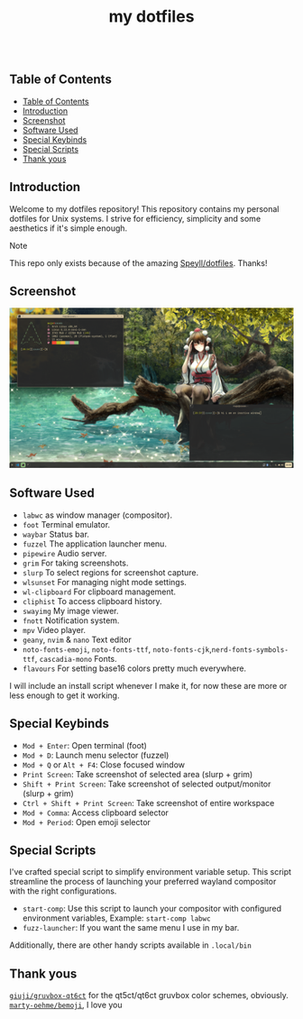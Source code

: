 <div align=center>

  <h1>my dotfiles</h1>

</div>

<br><br>

## Table of Contents
- [Table of Contents](#table-of-contents)
- [Introduction](#introduction)
- [Screenshot](#screenshot)
- [Software Used](#software-used)
- [Special Keybinds](#special-keybinds)
- [Special Scripts](#special-scripts)
- [Thank yous](#thank-yous)

## Introduction

Welcome to my dotfiles repository! This repository contains my personal dotfiles for Unix systems. I strive for efficiency, simplicity and some aesthetics if it's simple enough.

> [!NOTE]  
> This repo only exists because of the amazing [Speyll/dotfiles](https://github.com/Speyll/dotfiles). Thanks!

## Screenshot

![Screenshot](https://github.com/Kex1016/dotfiles/blob/main/extras/screenshot2.png)

## Software Used

- `labwc` as window manager (compositor).
- `foot` Terminal emulator.
- `waybar` Status bar.
- `fuzzel` The application launcher menu.
- `pipewire` Audio server.
- `grim` For taking screenshots.
- `slurp` To select regions for screenshot capture.
- `wlsunset` For managing night mode settings.
- `wl-clipboard` For clipboard management.
- `cliphist` To access clipboard history.
- `swayimg` My image viewer.
- `fnott` Notification system.
- `mpv` Video player.
- `geany`, `nvim` & `nano` Text editor
- `noto-fonts-emoji`, `noto-fonts-ttf`, `noto-fonts-cjk`,`nerd-fonts-symbols-ttf`, `cascadia-mono` Fonts.
- `flavours` For setting base16 colors pretty much everywhere.

I will include an install script whenever I make it, for now these are more or less enough to get it working.

## Special Keybinds

- `Mod + Enter`: Open terminal (foot)
- `Mod + D`: Launch menu selector (fuzzel)
- `Mod + Q` or `Alt + F4`: Close focused window
- `Print Screen`: Take screenshot of selected area (slurp + grim)
- `Shift + Print Screen`: Take screenshot of selected output/monitor (slurp + grim)
- `Ctrl + Shift + Print Screen`: Take screenshot of entire workspace
- `Mod + Comma`: Access clipboard selector
- `Mod + Period`: Open emoji selector

## Special Scripts

I've crafted special script to simplify environment variable setup. This script streamline the process of launching your preferred wayland compositor with the right configurations.

- `start-comp`: Use this script to launch your compositor with configured environment variables, Example: `start-comp labwc`
- `fuzz-launcher`: If you want the same menu I use in my bar.

Additionally, there are other handy scripts available in `.local/bin`

## Thank yous

[`giuji/gruvbox-qt6ct`](https://github.com/giuji/gruvbox-qt6ct) for the qt5ct/qt6ct gruvbox color schemes, obviously.
[`marty-oehme/bemoji`](https://github.com/marty-oehme/bemoji), I love you

